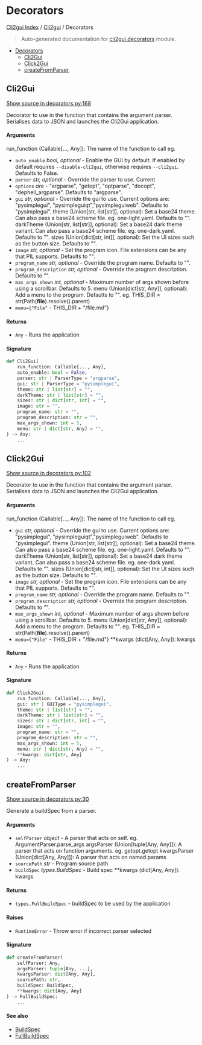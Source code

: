 # Decorators

[Cli2gui Index](../README.md#cli2gui-index) /
[Cli2gui](./index.md#cli2gui) /
Decorators

> Auto-generated documentation for [cli2gui.decorators](../../../cli2gui/decorators.py) module.

- [Decorators](#decorators)
  - [Cli2Gui](#cli2gui)
  - [Click2Gui](#click2gui)
  - [createFromParser](#createfromparser)

## Cli2Gui

[Show source in decorators.py:168](../../../cli2gui/decorators.py#L168)

Decorator to use in the function that contains the argument parser.
Serialises data to JSON and launches the Cli2Gui application.

#### Arguments

run_function (Callable[..., Any]): The name of the function to call eg.
- `auto_enable` *bool, optional* - Enable the GUI by default. If enabled by
default requires `--disable-cli2gui`, otherwise requires `--cli2gui`.
Defaults to False.
- `parser` *str, optional* - Override the parser to use. Current
- `options` *are* - "argparse", "getopt", "optparse", "docopt",
"dephell_argparse". Defaults to "argparse".
- `gui` *str, optional* - Override the gui to use. Current options are:
"pysimplegui", "pysimpleguiqt","pysimpleguiweb". Defaults to
"pysimplegui".
theme (Union[str, list[str]], optional): Set a base24 theme. Can
also pass a base24 scheme file. eg. one-light.yaml. Defaults to "".
darkTheme (Union[str, list[str]], optional): Set a base24 dark
theme variant. Can also pass a base24 scheme file. eg. one-dark.yaml.
Defaults to "".
sizes (Union[dict[str, int]], optional): Set the UI sizes such as
the button size. Defaults to "".
- `image` *str, optional* - Set the program icon. File
extensions can be any that PIL supports. Defaults to "".
- `program_name` *str, optional* - Override the program name.
Defaults to "".
- `program_description` *str, optional* - Override the program
description. Defaults to "".
- `max_args_shown` *int, optional* - Maximum number of args shown before
using a scrollbar. Defaults to 5.
menu (Union[dict[str, Any]], optional): Add a menu to the program.
Defaults to "". eg. THIS_DIR = str(Path(__file__).resolve().parent)
- `menu={"File"` - THIS_DIR + "/file.md"}

#### Returns

- `Any` - Runs the application

#### Signature

```python
def Cli2Gui(
    run_function: Callable[..., Any],
    auto_enable: bool = False,
    parser: str | ParserType = "argparse",
    gui: str | ParserType = "pysimplegui",
    theme: str | list[str] = "",
    darkTheme: str | list[str] = "",
    sizes: str | dict[str, int] = "",
    image: str = "",
    program_name: str = "",
    program_description: str = "",
    max_args_shown: int = 5,
    menu: str | dict[str, Any] = "",
) -> Any:
    ...
```



## Click2Gui

[Show source in decorators.py:102](../../../cli2gui/decorators.py#L102)

Decorator to use in the function that contains the argument parser.
Serialises data to JSON and launches the Cli2Gui application.

#### Arguments

run_function (Callable[..., Any]): The name of the function to call eg.
- `gui` *str, optional* - Override the gui to use. Current options are:
"pysimplegui", "pysimpleguiqt","pysimpleguiweb". Defaults to
"pysimplegui".
theme (Union[str, list[str]], optional): Set a base24 theme. Can
also pass a base24 scheme file. eg. one-light.yaml. Defaults to "".
darkTheme (Union[str, list[str]], optional): Set a base24 dark
theme variant. Can also pass a base24 scheme file. eg. one-dark.yaml.
Defaults to "".
sizes (Union[dict[str, int]], optional): Set the UI sizes such as
the button size. Defaults to "".
- `image` *str, optional* - Set the program icon. File
extensions can be any that PIL supports. Defaults to "".
- `program_name` *str, optional* - Override the program name.
Defaults to "".
- `program_description` *str, optional* - Override the program
description. Defaults to "".
- `max_args_shown` *int, optional* - Maximum number of args shown before
using a scrollbar. Defaults to 5.
menu (Union[dict[str, Any]], optional): Add a menu to the program.
Defaults to "". eg. THIS_DIR = str(Path(__file__).resolve().parent)
- `menu={"File"` - THIS_DIR + "/file.md"}
**kwargs (dict[Any, Any]): kwargs

#### Returns

- `Any` - Runs the application

#### Signature

```python
def Click2Gui(
    run_function: Callable[..., Any],
    gui: str | GUIType = "pysimplegui",
    theme: str | list[str] = "",
    darkTheme: str | list[str] = "",
    sizes: str | dict[str, int] = "",
    image: str = "",
    program_name: str = "",
    program_description: str = "",
    max_args_shown: int = 5,
    menu: str | dict[str, Any] = "",
    **kwargs: dict[str, Any]
) -> Any:
    ...
```



## createFromParser

[Show source in decorators.py:30](../../../cli2gui/decorators.py#L30)

Generate a buildSpec from a parser.

#### Arguments

- `selfParser` *object* - A parser that acts on self. eg. ArgumentParser.parse_args
argsParser (Union[tuple[Any, Any]]): A parser that acts on function
arguments. eg. getopt.getopt
kwargsParser (Union[dict[Any, Any]]): A parser that acts on named params
- `sourcePath` *str* - Program source path
- `buildSpec` *types.BuildSpec* - Build spec
**kwargs (dict[Any, Any]): kwargs

#### Returns

- `types.FullBuildSpec` - buildSpec to be used by the application

#### Raises

- `RuntimeError` - Throw error if incorrect parser selected

#### Signature

```python
def createFromParser(
    selfParser: Any,
    argsParser: tuple[Any, ...],
    kwargsParser: dict[Any, Any],
    sourcePath: str,
    buildSpec: BuildSpec,
    **kwargs: dict[Any, Any]
) -> FullBuildSpec:
    ...
```

#### See also

- [BuildSpec](./types.md#buildspec)
- [FullBuildSpec](./types.md#fullbuildspec)